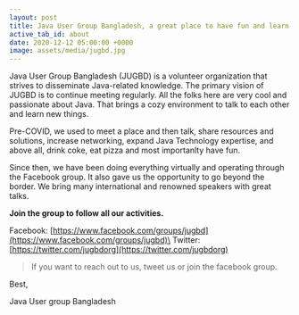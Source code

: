 ```yaml
---
layout: post
title: Java User Group Bangladesh, a great place to have fun and learn java
active_tab_id: about
date: 2020-12-12 05:00:00 +0000
image: assets/media/jugbd.jpg
---
```


Java User Group Bangladesh (JUGBD) is a volunteer organization that strives to disseminate Java-related knowledge. The primary vision of JUGBD is to continue meeting regularly. All the folks here are very cool and passionate about Java. That brings a cozy environment to talk to each other and learn new things.

Pre-COVID, we used to meet a place and then talk, share resources and solutions, increase networking, expand Java Technology expertise, and above all, drink coke, eat pizza and most importanlty have fun.

Since then, we have been doing everything virtually and operating through the Facebook group. It also gave us the opportunity to go beyond the border. We bring
many international and renowned speakers with great talks.

**Join the group to follow all our activities.**

Facebook: [https://www.facebook.com/groups/jugbd](https://www.facebook.com/groups/jugbd)\
Twitter: [https://twitter.com/jugbdorg](https://twitter.com/jugbdorg)

> If you want to reach out to us, tweet us or join the facebook group.

Best,

Java User group Bangladesh